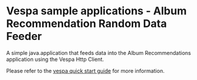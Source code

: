 <!-- Copyright Verizon Media. Licensed under the terms of the Apache 2.0 license. See LICENSE in the project root. -->
# Vespa sample applications - Album Recommendation Random Data Feeder

A simple java.application that feeds data into the Album Recommendations application using the Vespa Http Client. 


Please refer to the
[vespa quick start guide](http://docs.vespa.ai/documentation/vespa-quick-start.html)
for more information.
